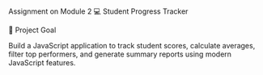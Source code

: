 Assignment on Module 2
💻  Student Progress Tracker

🎯 Project Goal

Build a JavaScript application to track student scores, calculate averages, filter top performers, and generate summary reports using modern JavaScript features.